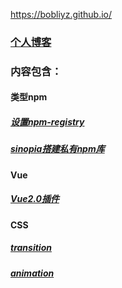 
https://bobliyz.github.io/

### [个人博客](https://bobliyz.github.io/)

### 内容包含：
#### 类型npm
##### [设置npm-registry](https://bobliyz.github.io/2018/07/18/%E8%AE%BE%E7%BD%AEnpm-registry/)
##### [sinopia搭建私有npm库](https://bobliyz.github.io/2018/07/18/sinopia%E6%90%AD%E5%BB%BA%E7%A7%81%E6%9C%89npm%E5%BA%93/)
#### Vue
##### [Vue2.0插件](https://bobliyz.github.io/2018/07/23/Vue2-0%E6%8F%92%E4%BB%B6-%E5%80%9F%E9%89%B4%E5%AE%98%E7%BD%91/)
#### CSS
##### [transition](https://bobliyz.github.io/2018/07/23/%E6%B5%85%E8%B0%88CSS3-transition/)
##### [animation](https://bobliyz.github.io/2018/07/23/%E6%B5%85%E8%B0%88CSS3-animation/)